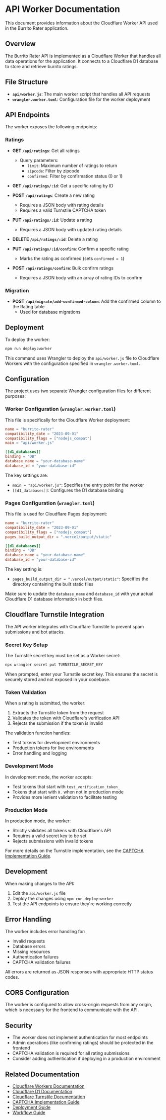 # API Worker Documentation

This document provides information about the Cloudflare Worker API used in the Burrito Rater application.

## Overview

The Burrito Rater API is implemented as a Cloudflare Worker that handles all data operations for the application. It connects to a Cloudflare D1 database to store and retrieve burrito ratings.

## File Structure

- **`api/worker.js`**: The main worker script that handles all API requests
- **`wrangler.worker.toml`**: Configuration file for the worker deployment

## API Endpoints

The worker exposes the following endpoints:

### Ratings

- **GET `/api/ratings`**: Get all ratings
  - Query parameters:
    - `limit`: Maximum number of ratings to return
    - `zipcode`: Filter by zipcode
    - `confirmed`: Filter by confirmation status (0 or 1)
  
- **GET `/api/ratings/:id`**: Get a specific rating by ID

- **POST `/api/ratings`**: Create a new rating
  - Requires a JSON body with rating details
  - Requires a valid Turnstile CAPTCHA token

- **PUT `/api/ratings/:id`**: Update a rating
  - Requires a JSON body with updated rating details

- **DELETE `/api/ratings/:id`**: Delete a rating

- **PUT `/api/ratings/:id/confirm`**: Confirm a specific rating
  - Marks the rating as confirmed (sets `confirmed = 1`)

- **POST `/api/ratings/confirm`**: Bulk confirm ratings
  - Requires a JSON body with an array of rating IDs to confirm

### Migration

- **POST `/api/migrate/add-confirmed-column`**: Add the confirmed column to the Rating table
  - Used for database migrations

## Deployment

To deploy the worker:

```bash
npm run deploy:worker
```

This command uses Wrangler to deploy the `api/worker.js` file to Cloudflare Workers with the configuration specified in `wrangler.worker.toml`.

## Configuration

The project uses two separate Wrangler configuration files for different purposes:

### Worker Configuration (`wrangler.worker.toml`)

This file is specifically for the Cloudflare Worker deployment:

```toml
name = "burrito-rater"
compatibility_date = "2023-09-01"
compatibility_flags = ["nodejs_compat"]
main = "api/worker.js"

[[d1_databases]]
binding = "DB"
database_name = "your-database-name"
database_id = "your-database-id"
```

The key settings are:
- `main = "api/worker.js"`: Specifies the entry point for the worker
- `[[d1_databases]]`: Configures the D1 database binding

### Pages Configuration (`wrangler.toml`)

This file is used for Cloudflare Pages deployment:

```toml
name = "burrito-rater"
compatibility_date = "2023-09-01"
compatibility_flags = ["nodejs_compat"]
pages_build_output_dir = ".vercel/output/static"

[[d1_databases]]
binding = "DB"
database_name = "your-database-name"
database_id = "your-database-id"
```

The key setting is:
- `pages_build_output_dir = ".vercel/output/static"`: Specifies the directory containing the built static files

Make sure to update the `database_name` and `database_id` with your actual Cloudflare D1 database information in both files.

## Cloudflare Turnstile Integration

The API worker integrates with Cloudflare Turnstile to prevent spam submissions and bot attacks.

### Secret Key Setup

The Turnstile secret key must be set as a Worker secret:

```bash
npx wrangler secret put TURNSTILE_SECRET_KEY
```

When prompted, enter your Turnstile secret key. This ensures the secret is securely stored and not exposed in your codebase.

### Token Validation

When a rating is submitted, the worker:

1. Extracts the Turnstile token from the request
2. Validates the token with Cloudflare's verification API
3. Rejects the submission if the token is invalid

The validation function handles:
- Test tokens for development environments
- Production tokens for live environments
- Error handling and logging

### Development Mode

In development mode, the worker accepts:
- Test tokens that start with `test_verification_token_`
- Tokens that start with `0.` when not in production mode
- Provides more lenient validation to facilitate testing

### Production Mode

In production mode, the worker:
- Strictly validates all tokens with Cloudflare's API
- Requires a valid secret key to be set
- Rejects submissions with invalid tokens

For more details on the Turnstile implementation, see the [CAPTCHA Implementation Guide](./CAPTCHA_IMPLEMENTATION.md).

## Development

When making changes to the API:

1. Edit the `api/worker.js` file
2. Deploy the changes using `npm run deploy:worker`
3. Test the API endpoints to ensure they're working correctly

## Error Handling

The worker includes error handling for:
- Invalid requests
- Database errors
- Missing resources
- Authentication failures
- CAPTCHA validation failures

All errors are returned as JSON responses with appropriate HTTP status codes.

## CORS Configuration

The worker is configured to allow cross-origin requests from any origin, which is necessary for the frontend to communicate with the API.

## Security

- The worker does not implement authentication for most endpoints
- Admin operations (like confirming ratings) should be protected in the frontend
- CAPTCHA validation is required for all rating submissions
- Consider adding authentication if deploying in a production environment

## Related Documentation

- [Cloudflare Workers Documentation](https://developers.cloudflare.com/workers/)
- [Cloudflare D1 Documentation](https://developers.cloudflare.com/d1/)
- [Cloudflare Turnstile Documentation](https://developers.cloudflare.com/turnstile/)
- [CAPTCHA Implementation Guide](./CAPTCHA_IMPLEMENTATION.md)
- [Deployment Guide](./DEPLOYMENT.md)
- [Workflow Guide](./WORKFLOW.md) 